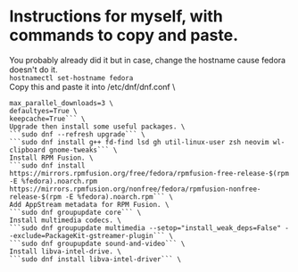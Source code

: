 # Instructions for myself, with commands to copy and paste.

You probably already did it but in case, change the hostname cause fedora doesn't do it.\
```hostnamectl set-hostname fedora``` \
Copy this and paste it into /etc/dnf/dnf.conf \
```fastestmirror=False \
max_parallel_downloads=3 \
defaultyes=True \
keepcache=True``` \
Upgrade then install some useful packages. \
```sudo dnf --refresh upgrade``` \
```sudo dnf install g++ fd-find lsd gh util-linux-user zsh neovim wl-clipboard gnome-tweaks``` \
Install RPM Fusion. \
```sudo dnf install https://mirrors.rpmfusion.org/free/fedora/rpmfusion-free-release-$(rpm -E %fedora).noarch.rpm https://mirrors.rpmfusion.org/nonfree/fedora/rpmfusion-nonfree-release-$(rpm -E %fedora).noarch.rpm``` \
Add AppStream metadata for RPM Fusion. \
```sudo dnf groupupdate core``` \
Install multimedia codecs. \
```sudo dnf groupupdate multimedia --setop="install_weak_deps=False" --exclude=PackageKit-gstreamer-plugin``` \
```sudo dnf groupupdate sound-and-video``` \
Install libva-intel-drive. \
```sudo dnf install libva-intel-driver``` \
